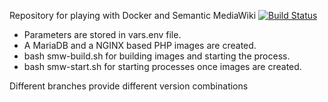 Repository for playing with Docker and Semantic MediaWiki  [![Build Status](https://travis-ci.org/toniher/docker-SemanticMediaWiki.svg?branch=master)](https://travis-ci.org/toniher/docker-SemanticMediaWiki)

* Parameters are stored in vars.env file.
* A MariaDB and a NGINX based PHP images are created.
* bash smw-build.sh for building images and starting the process.
* bash smw-start.sh for starting processes once images are created.

Different branches provide different version combinations

